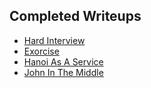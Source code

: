## Completed Writeups

* [Hard Interview](GrabBag/HardInterview/)
* [Exorcise](Crypto/Exorcise/)
* [Hanoi As A Service](Pwn/HanoiAsAService)
* [John In The Middle](Forensics/JohnInTheMiddle)
